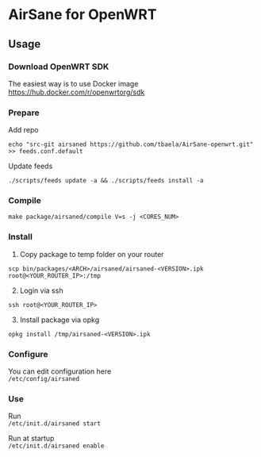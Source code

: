 # AirSane for OpenWRT
## Usage
### Download OpenWRT SDK
The easiest way is to use Docker image\
https://hub.docker.com/r/openwrtorg/sdk
### Prepare
Add repo
```
echo "src-git airsaned https://github.com/tbaela/AirSane-openwrt.git" >> feeds.conf.default
```

Update feeds
```
./scripts/feeds update -a && ./scripts/feeds install -a
```
### Compile
```
make package/airsaned/compile V=s -j <CORES_NUM>
```

### Install
1) Copy package to temp folder on your router
```
scp bin/packages/<ARCH>/airsaned/airsaned-<VERSION>.ipk root@<YOUR_ROUTER_IP>:/tmp
```
2) Login via ssh
```
ssh root@<YOUR_ROUTER_IP>
```
3) Install package via opkg
```
opkg install /tmp/airsaned-<VERSION>.ipk
```

### Configure
You can edit configuration here\
```/etc/config/airsaned```

### Use
Run\
```/etc/init.d/airsaned start```

Run at startup\
```/etc/init.d/airsaned enable```
